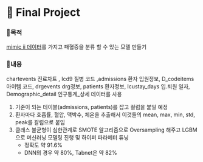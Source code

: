 # 📃 Final Project

### 🎯목적
[mimic ii 데이터](https://www.kaggle.com/datasets/drscarlat/mimic2-original-icu)를 가지고 패혈증을 분류 할 수 있는 모델 만들기

### 🔎내용
chartevents 진료차트 , Icd9 질병 코드 ,admissions 환자 입원정보, D_codeitems 아이템 코드, drgevents drg정보, patients 환자정보, Icustay_days 입.퇴원 일자, Demographic_detail 인구통계_상세 데이터를 사용
1. 기준이 되는 테이블(admissions, patients)를 잡고 컬럼을 붙일 예정
2. 환자마다 호흡률, 혈압, 맥박수, 체온을 추출해서 이것들의 mean, max, min, std, peak를 칼럼으로 붙임
3. 클래스 불균형이 심한관계로 SMOTE 알고리즘으로 Oversampling 해주고 LGBM으로 머신러닝 모델링 진행 및 하이퍼 파라메터 튜닝
	- 정확도 약 91.6%
	- DNN의 경우 약 80%, Tabnet은 약 82%
